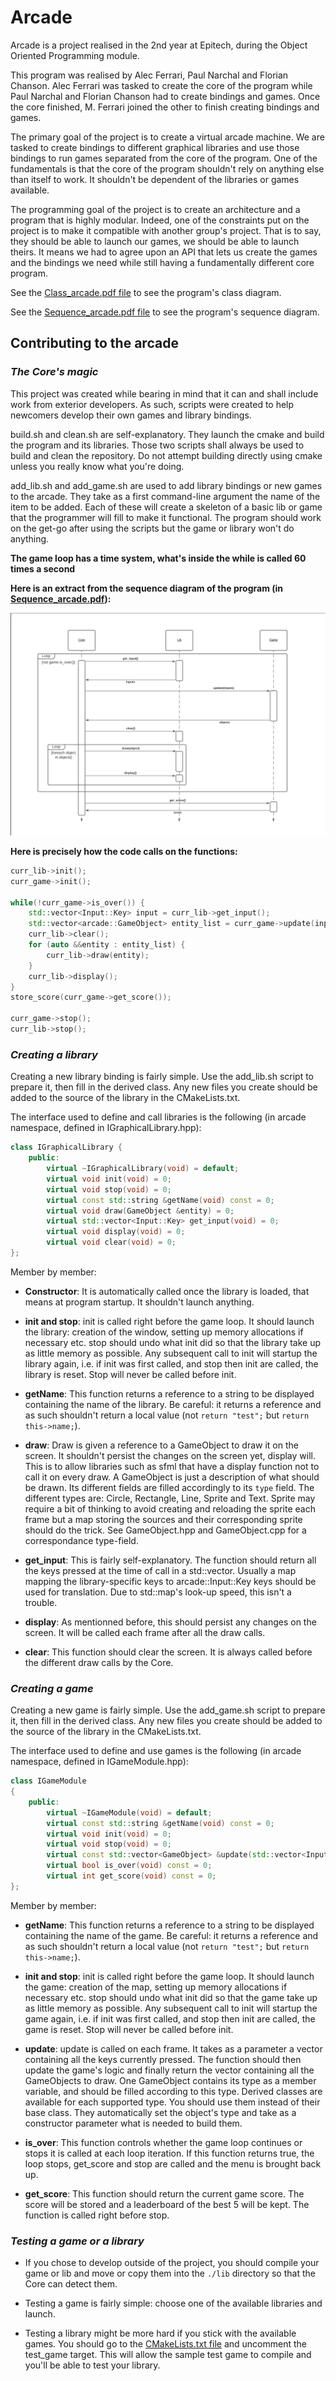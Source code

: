 # Arcade

Arcade is a project realised in the 2nd year at Epitech, during the Object Oriented Programming module.

This program was realised by Alec Ferrari, Paul Narchal and Florian Chanson. Alec Ferrari was tasked to create the core of the program while Paul Narchal and Florian Chanson had to create bindings and games. Once the core finished, M. Ferrari joined the other to finish creating bindings and games.

The primary goal of the project is to create a virtual arcade machine. We are tasked to create bindings to different graphical libraries and use those bindings to run games separated from the core of the program. One of the fundamentals is that the core of the program shouldn't rely on anything else than itself to work. It shouldn't be dependent of the libraries or games available.

The programming goal of the project is to create an architecture and a program that is highly modular.
Indeed, one of the constraints put on the project is to make it compatible with another group's project. That is to say, they should be able to launch our games, we should be able to launch theirs. It means we had to agree upon an API that lets us create the games and the bindings we need while still having a fundamentally different core program.

See the [Class_arcade.pdf file](./doc/Class_arcade.pdf) to see the program's class diagram.

See the [Sequence_arcade.pdf file](./doc/Sequence_arcade.pdf) to see the program's sequence diagram.

## **Contributing to the arcade**

### *The Core's magic*

This project was created while bearing in mind that it can and shall include work from exterior developers. As such, scripts were created to help newcomers develop their own games and library bindings.

build.sh and clean.sh are self-explanatory. They launch the cmake and build the program and its libraries. Those two scripts shall always be used to build and clean the repository. Do not attempt building directly using cmake unless you really know what you're doing.

add_lib.sh and add_game.sh are used to add library bindings or new games to the arcade. They take as a first command-line argument the name of the item to be added. Each of these will create a skeleton of a basic lib or game that the programmer will fill to make it functional. The program should work on the get-go after using the scripts but the game or library won't do anything.

**The game loop has a time system, what's inside the while is called 60 times a second**

**Here is an extract from the sequence diagram of the program (in [Sequence_arcade.pdf](./doc/Sequence_arcade.pdf)):**

![flow](./doc/game_loop_sequence.png)

**Here is precisely how the code calls on the functions:**

```cpp
curr_lib->init();
curr_game->init();

while(!curr_game->is_over()) {
    std::vector<Input::Key> input = curr_lib->get_input();
    std::vector<arcade::GameObject> entity_list = curr_game->update(input);
    curr_lib->clear();
    for (auto &&entity : entity_list) {
        curr_lib->draw(entity);
    }
    curr_lib->display();
}
store_score(curr_game->get_score());

curr_game->stop();
curr_lib->stop();
```

### *Creating a library*

Creating a new library binding is fairly simple. Use the add_lib.sh script to prepare it, then fill in the derived class. Any new files you create should be added to the source of the library in the CMakeLists.txt.

The interface used to define and call libraries is the following (in arcade namespace, defined in IGraphicalLibrary.hpp):

```cpp
class IGraphicalLibrary {
    public:
        virtual ~IGraphicalLibrary(void) = default;
        virtual void init(void) = 0;
        virtual void stop(void) = 0;
        virtual const std::string &getName(void) const = 0;
        virtual void draw(GameObject &entity) = 0;
        virtual std::vector<Input::Key> get_input(void) = 0;
        virtual void display(void) = 0;
        virtual void clear(void) = 0;
};
```

Member by member:

- **Constructor**: It is automatically called once the library is loaded, that means at program startup. It shouldn't launch anything.

- **init and stop**: init is called right before the game loop. It should launch the library: creation of the window, setting up memory allocations if necessary etc. stop should undo what init did so that the library take up as little memory as possible. Any subsequent call to init will startup the library again, i.e. if init was first called, and stop then init are called, the library is reset. Stop will never be called before init.

- **getName**: This function returns a reference to a string to be displayed containing the name of the library. Be careful: it returns a reference and as such shouldn't return a local value (not `return "test";` but `return this->name;`).

- **draw**: Draw is given a reference to a GameObject to draw it on the screen. It shouldn't persist the changes on the screen yet, display will. This is to allow libraries such as sfml that have a display function not to call it on every draw. A GameObject is just a description of what should be drawn. Its different fields are filled accordingly to its `type` field. The different types are: Circle, Rectangle, Line, Sprite and Text. Sprite may require a bit of thinking to avoid creating and reloading the sprite each frame but a map storing the sources and their corresponding sprite should do the trick. See GameObject.hpp and GameObject.cpp for a correspondance type-field.

- **get_input**: This is fairly self-explanatory. The function should return all the keys pressed at the time of call in a std::vector. Usually a map mapping the library-specific keys to arcade::Input::Key keys should be used for translation. Due to std::map's look-up speed, this isn't a trouble.

- **display**: As mentionned before, this should persist any changes on the screen. It will be called each frame after all the draw calls.

- **clear**: This function should clear the screen. It is always called before the different draw calls by the Core.

### *Creating a game*

Creating a new game is fairly simple. Use the add_game.sh script to prepare it, then fill in the derived class. Any new files you create should be added to the source of the library in the CMakeLists.txt.

The interface used to define and use games is the following (in arcade namespace, defined in IGameModule.hpp):

```cpp
class IGameModule
{
    public:
        virtual ~IGameModule(void) = default;
        virtual const std::string &getName(void) const = 0;
        virtual void init(void) = 0;
        virtual void stop(void) = 0;
        virtual const std::vector<GameObject> &update(std::vector<Input::Key> input) = 0;
        virtual bool is_over(void) const = 0;
        virtual int get_score(void) const = 0;
};
```

Member by member:

- **getName**: This function returns a reference to a string to be displayed containing the name of the game. Be careful: it returns a reference and as such shouldn't return a local value (not `return "test";` but `return this->name;`).

- **init and stop**: init is called right before the game loop. It should launch the game: creation of the map, setting up memory allocations if necessary etc. stop should undo what init did so that the game take up as little memory as possible. Any subsequent call to init will startup the game again, i.e. if init was first called, and stop then init are called, the game is reset. Stop will never be called before init.

- **update**: update is called on each frame. It takes as a parameter a vector containing all the keys currently pressed. The function should then update the game's logic and finally return the vector containing all the GameObjects to draw. One GameObject contains its type as a member variable, and should be filled according to this type. Derived classes are available for each supported type. You should use them instead of their base class. They automatically set the object's type and take as a constructor parameter what is needed to build them.

- **is_over**: This function controls whether the game loop continues or stops it is called at each loop iteration. If this function returns true, the loop stops, get_score and stop are called and the menu is brought back up.

- **get_score**: This function should return the current game score. The score will be stored and a leaderboard of the best 5 will be kept. The function is called right before stop.

### *Testing a game or a library*

- If you chose to develop outside of the project, you should compile your game or lib and move or copy them into the `./lib` directory so that the Core can detect them.

- Testing a game is fairly simple: choose one of the available libraries and launch.

- Testing a library might be more hard if you stick with the available games. You should go to the [CMakeLists.txt file](./CMakeLists.txt) and uncomment the test_game target. This will allow the sample test game to compile and you'll be able to test your library.
